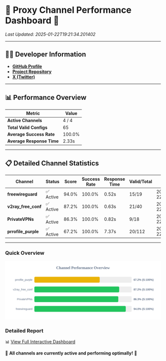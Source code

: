 # 🌟 Proxy Channel Performance Dashboard 🌟

_Last Updated: 2025-01-22T19:21:34.201402_

---

## 👩‍💻 Developer Information

- **[GitHub Profile](https://github.com/4n0nymou3)**  
- **[Project Repository](https://github.com/4n0nymou3/multi-proxy-config-fetcher)**  
- **[X (Twitter)](https://x.com/4n0nymou3)**  

---

## 📊 Performance Overview

| Metric                | Value       |
|-----------------------|-------------|
| **Active Channels**   | 4 / 4       |
| **Total Valid Configs** | 65          |
| **Average Success Rate** | 100.0%      |
| **Average Response Time** | 2.33s       |

---

## 📋 Detailed Channel Statistics

| Channel          | Status     | Score  | Success Rate | Response Time | Valid/Total | Last Success               |
|------------------|------------|--------|--------------|---------------|-------------|----------------------------|
| **freewireguard**  | ✅ Active  | 94.0%  | 100.0% | 0.52s         | 15/19       | 2025-01-22T19:21:34.199582 |
| **v2ray_free_conf**  | ✅ Active  | 87.2%  | 100.0% | 0.63s         | 21/40       | 2025-01-22T19:21:32.796501 |
| **PrivateVPNs**  | ✅ Active  | 86.3%  | 100.0% | 0.82s         | 9/18       | 2025-01-22T19:21:33.649481 |
| **prrofile_purple**  | ✅ Active  | 67.2%  | 100.0% | 7.37s         | 20/112       | 2025-01-22T19:21:32.107420 |

---

### Quick Overview
<div align="center">
  <a href="https://raw.githubusercontent.com/nullluser/NullRepo/refs/heads/main/assets/channel_stats_chart.svg">
    <img src="https://raw.githubusercontent.com/nullluser/NullRepo/refs/heads/main/assets/channel_stats_chart.svg" alt="Source Performance Statistics" width="800">
  </a>
</div>

### Detailed Report
📊 [View Full Interactive Dashboard](https://htmlpreview.github.io/?https://github.com/nullluser/NullRepo/blob/main/assets/performance_report.html)

🎉 **All channels are currently active and performing optimally!** 🎉
